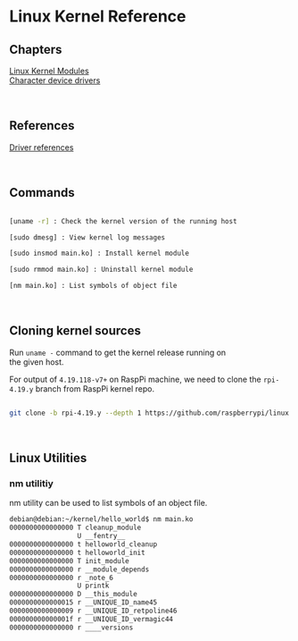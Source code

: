 # Linux Kernel Reference

## Chapters

[Linux Kernel Modules](lkm/README.md)  
[Character device drivers](character_devices/README.md)

</br>

## References

[Driver references](https://github.com/niekiran/linux-device-driver-1)

</br>

## Commands

``` bash

[uname -r] : Check the kernel version of the running host

[sudo dmesg] : View kernel log messages

[sudo insmod main.ko] : Install kernel module

[sudo rmmod main.ko] : Uninstall kernel module

[nm main.ko] : List symbols of object file


```

</br>

## Cloning kernel sources

Run `uname -` command to get the kernel release running on  
the given host.  

For output of `4.19.118-v7+` on RaspPi machine, we need to clone 
the `rpi-4.19.y` branch from RaspPi   kernel repo.  

``` bash

git clone -b rpi-4.19.y --depth 1 https://github.com/raspberrypi/linux --single-branch

```

</br>

## Linux Utilities

### nm utilitiy

nm utility can be used to list symbols of an object file.

``` bash
debian@debian:~/kernel/hello_world$ nm main.ko
0000000000000000 T cleanup_module
                 U __fentry__
0000000000000000 t helloworld_cleanup
0000000000000000 t helloworld_init
0000000000000000 T init_module
0000000000000000 r __module_depends
0000000000000000 r _note_6
                 U printk
0000000000000000 D __this_module
0000000000000015 r __UNIQUE_ID_name45
0000000000000009 r __UNIQUE_ID_retpoline46
000000000000001f r __UNIQUE_ID_vermagic44
0000000000000000 r ____versions

```

</br>
